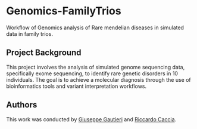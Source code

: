 # Genomics-FamilyTrios

Workflow of Genomics analysis of Rare mendelian diseases in simulated data in family trios.

## Project Background
This project involves the analysis of simulated genome sequencing data, specifically exome sequencing, to identify rare genetic disorders in 10 individuals.
The goal is to achieve a molecular diagnosis through the use of bioinformatics tools and variant interpretation workflows.

## Authors 
This work was conducted by [Giuseppe Gautieri](https://github.com/GautieriGiuseppe) and [Riccardo Caccia](https://github.com/riccardocaccia).
